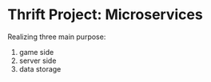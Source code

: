 # Thrift Project: Microservices

Realizing three main purpose:
1. game side
2. server side
3. data storage
